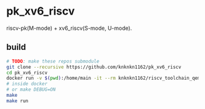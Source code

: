 # pk_xv6_riscv

riscv-pk(M-mode) + xv6_riscv(S-mode, U-mode).

## build

```sh
# TODO: make these repos submodule
git clone --recursive https://github.com/knknkn1162/pk_xv6_riscv
cd pk_xv6_riscv
docker run -v $(pwd):/home/main -it --rm knknkn1162/riscv_toolchain_qemu
# inside docker
# or make DEBUG=ON
make
make run
```
